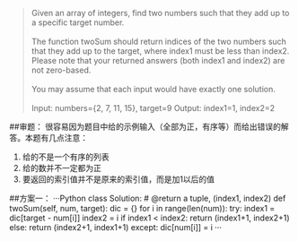 >Given an array of integers, find two numbers such that they add up to a specific target number.<BR><br>
The function twoSum should return indices of the two numbers such that they add up to the target, where index1 must be less than index2. Please note that your returned answers (both index1 and index2) are not zero-based.<br><br>
You may assume that each input would have exactly one solution.<br><br>
Input: numbers={2, 7, 11, 15}, target=9
Output: index1=1, index2=2

##审题：
很容易因为题目中给的示例输入（全部为正，有序等）而给出错误的解答。本题有几点注意：
1. 给的不是一个有序的列表
2. 给的数并不一定都为正
3. 要返回的索引值并不是原来的索引值，而是加1以后的值

##方案一：
···Python
class Solution:
	# @return a tuple, (index1, index2)
	def twoSum(self, num, target):
		dic = {}
		for i in range(len(num)):
			try:
				index1 = dic[target - num[i]]
				index2 = i
				if index1 < index2:
					return (index1+1, index2+1)
				else:
					return (index2+1, index1+1)
			except:
				dic[num[i]] = i
···